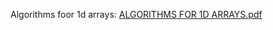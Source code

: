 Algorithms foor 1d arrays: [ALGORITHMS FOR 1D ARRAYS.pdf](https://github.com/MirazAli789/Data-Structure-Algo/files/12840504/ALGORITHMS.FOR.1D.ARRAYS.pdf)

